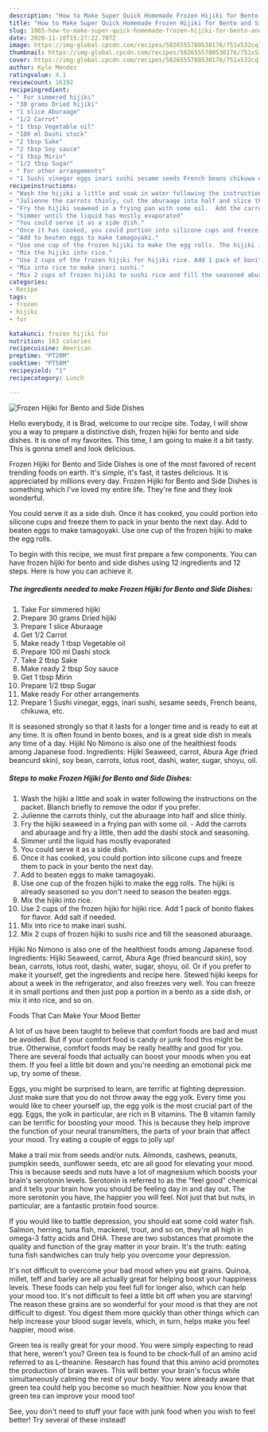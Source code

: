 ```yaml
---
description: "How to Make Super Quick Homemade Frozen Hijiki for Bento and Side Dishes"
title: "How to Make Super Quick Homemade Frozen Hijiki for Bento and Side Dishes"
slug: 1065-how-to-make-super-quick-homemade-frozen-hijiki-for-bento-and-side-dishes
date: 2020-11-10T15:27:22.707Z
image: https://img-global.cpcdn.com/recipes/5826555780530176/751x532cq70/frozen-hijiki-for-bento-and-side-dishes-recipe-main-photo.jpg
thumbnail: https://img-global.cpcdn.com/recipes/5826555780530176/751x532cq70/frozen-hijiki-for-bento-and-side-dishes-recipe-main-photo.jpg
cover: https://img-global.cpcdn.com/recipes/5826555780530176/751x532cq70/frozen-hijiki-for-bento-and-side-dishes-recipe-main-photo.jpg
author: Kyle Mendez
ratingvalue: 4.1
reviewcount: 16192
recipeingredient:
- " For simmered hijiki"
- "30 grams Dried hijiki"
- "1 slice Aburaage"
- "1/2 Carrot"
- "1 tbsp Vegetable oil"
- "100 ml Dashi stock"
- "2 tbsp Sake"
- "2 tbsp Soy sauce"
- "1 tbsp Mirin"
- "1/2 tbsp Sugar"
- " For other arrangements"
- "1 Sushi vinegar eggs inari sushi sesame seeds French beans chikuwa etc"
recipeinstructions:
- "Wash the hijiki a little and soak in water following the instructions on the packet. Blanch briefly to remove the odor if you prefer."
- "Julienne the carrots thinly, cut the aburaage into half and slice thinly."
- "Fry the hijiki seaweed in a frying pan with some oil.  Add the carrots and aburaage and fry a little, then add the dashi stock and seasoning."
- "Simmer until the liquid has mostly evaporated"
- "You could serve it as a side dish."
- "Once it has cooked, you could portion into silicone cups and freeze them to pack in your bento the next day."
- "Add to beaten eggs to make tamagoyaki."
- "Use one cup of the frozen hijiki to make the egg rolls. The hijiki is already seasoned so you don&#39;t need to season the beaten eggs."
- "Mix the hijiki into rice."
- "Use 2 cups of the frozen hijiki for hijiki rice. Add 1 pack of bonito flakes for flavor. Add salt if needed."
- "Mix into rice to make inari sushi."
- "Mix 2 cups of frozen hijiki to sushi rice and fill the seasoned aburaage."
categories:
- Recipe
tags:
- frozen
- hijiki
- for

katakunci: frozen hijiki for 
nutrition: 163 calories
recipecuisine: American
preptime: "PT20M"
cooktime: "PT58M"
recipeyield: "1"
recipecategory: Lunch

---
```



![Frozen Hijiki for Bento and Side Dishes](https://img-global.cpcdn.com/recipes/5826555780530176/751x532cq70/frozen-hijiki-for-bento-and-side-dishes-recipe-main-photo.jpg)

Hello everybody, it is Brad, welcome to our recipe site. Today, I will show you a way to prepare a distinctive dish, frozen hijiki for bento and side dishes. It is one of my favorites. This time, I am going to make it a bit tasty. This is gonna smell and look delicious.

Frozen Hijiki for Bento and Side Dishes is one of the most favored of recent trending foods on earth. It's simple, it's fast, it tastes delicious. It is appreciated by millions every day. Frozen Hijiki for Bento and Side Dishes is something which I've loved my entire life. They're fine and they look wonderful.

You could serve it as a side dish. Once it has cooked, you could portion into silicone cups and freeze them to pack in your bento the next day. Add to beaten eggs to make tamagoyaki. Use one cup of the frozen hijiki to make the egg rolls.


To begin with this recipe, we must first prepare a few components. You can have frozen hijiki for bento and side dishes using 12 ingredients and 12 steps. Here is how you can achieve it.

<!--inarticleads1-->

##### The ingredients needed to make Frozen Hijiki for Bento and Side Dishes:

1. Take  For simmered hijiki
1. Prepare 30 grams Dried hijiki
1. Prepare 1 slice Aburaage
1. Get 1/2 Carrot
1. Make ready 1 tbsp Vegetable oil
1. Prepare 100 ml Dashi stock
1. Take 2 tbsp Sake
1. Make ready 2 tbsp Soy sauce
1. Get 1 tbsp Mirin
1. Prepare 1/2 tbsp Sugar
1. Make ready  For other arrangements
1. Prepare 1 Sushi vinegar, eggs, inari sushi, sesame seeds, French beans, chikuwa, etc.


It is seasoned strongly so that it lasts for a longer time and is ready to eat at any time. It is often found in bento boxes, and is a great side dish in meals any time of a day. Hijiki No Nimono is also one of the healthiest foods among Japanese food. Ingredients: Hijiki Seaweed, carrot, Abura Age (fried beancurd skin), soy bean, carrots, lotus root, dashi, water, sugar, shoyu, oil. 

<!--inarticleads2-->

##### Steps to make Frozen Hijiki for Bento and Side Dishes:

1. Wash the hijiki a little and soak in water following the instructions on the packet. Blanch briefly to remove the odor if you prefer.
1. Julienne the carrots thinly, cut the aburaage into half and slice thinly.
1. Fry the hijiki seaweed in a frying pan with some oil. -  Add the carrots and aburaage and fry a little, then add the dashi stock and seasoning.
1. Simmer until the liquid has mostly evaporated
1. You could serve it as a side dish.
1. Once it has cooked, you could portion into silicone cups and freeze them to pack in your bento the next day.
1. Add to beaten eggs to make tamagoyaki.
1. Use one cup of the frozen hijiki to make the egg rolls. The hijiki is already seasoned so you don&#39;t need to season the beaten eggs.
1. Mix the hijiki into rice.
1. Use 2 cups of the frozen hijiki for hijiki rice. Add 1 pack of bonito flakes for flavor. Add salt if needed.
1. Mix into rice to make inari sushi.
1. Mix 2 cups of frozen hijiki to sushi rice and fill the seasoned aburaage.


Hijiki No Nimono is also one of the healthiest foods among Japanese food. Ingredients: Hijiki Seaweed, carrot, Abura Age (fried beancurd skin), soy bean, carrots, lotus root, dashi, water, sugar, shoyu, oil. Or if you prefer to make it yourself, get the ingredients and recipe here. Stewed hijiki keeps for about a week in the refrigerator, and also freezes very well. You can freeze it in small portions and then just pop a portion in a bento as a side dish, or mix it into rice, and so on. 

Foods That Can Make Your Mood Better


A lot of us have been taught to believe that comfort foods are bad and must be avoided. But if your comfort food is candy or junk food this might be true. Otherwise, comfort foods may be really healthy and good for you. There are several foods that actually can boost your moods when you eat them. If you feel a little bit down and you're needing an emotional pick me up, try some of these.

Eggs, you might be surprised to learn, are terrific at fighting depression. Just make sure that you do not throw away the egg yolk. Every time you would like to cheer yourself up, the egg yolk is the most crucial part of the egg. Eggs, the yolk in particular, are rich in B vitamins. The B vitamin family can be terrific for boosting your mood. This is because they help improve the function of your neural transmitters, the parts of your brain that affect your mood. Try eating a couple of eggs to jolly up!

Make a trail mix from seeds and/or nuts. Almonds, cashews, peanuts, pumpkin seeds, sunflower seeds, etc are all good for elevating your mood. This is because seeds and nuts have a lot of magnesium which boosts your brain's serotonin levels. Serotonin is referred to as the "feel good" chemical and it tells your brain how you should be feeling day in and day out. The more serotonin you have, the happier you will feel. Not just that but nuts, in particular, are a fantastic protein food source.

If you would like to battle depression, you should eat some cold water fish. Salmon, herring, tuna fish, mackerel, trout, and so on, they're all high in omega-3 fatty acids and DHA. These are two substances that promote the quality and function of the gray matter in your brain. It's the truth: eating tuna fish sandwiches can truly help you overcome your depression. 

It's not difficult to overcome your bad mood when you eat grains. Quinoa, millet, teff and barley are all actually great for helping boost your happiness levels. These foods can help you feel full for longer also, which can help your mood too. It's not difficult to feel a little bit off when you are starving! The reason these grains are so wonderful for your mood is that they are not difficult to digest. You digest them more quickly than other things which can help increase your blood sugar levels, which, in turn, helps make you feel happier, mood wise.

Green tea is really great for your mood. You were simply expecting to read that here, weren't you? Green tea is found to be chock-full of an amino acid referred to as L-theanine. Research has found that this amino acid promotes the production of brain waves. This will better your brain's focus while simultaneously calming the rest of your body. You were already aware that green tea could help you become so much healthier. Now you know that green tea can improve your mood too!

See, you don't need to stuff your face with junk food when you wish to feel better! Try several of these instead!

